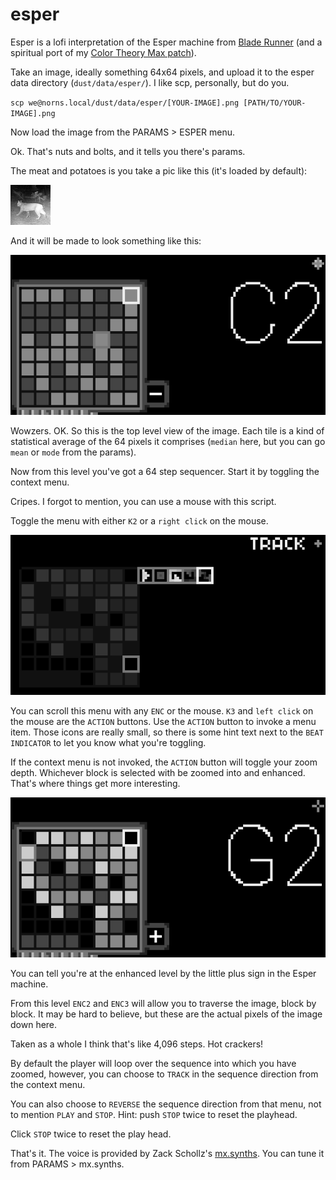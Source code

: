 # esper

Esper is a lofi interpretation of the Esper machine from [Blade Runner](https://youtu.be/dswKyUUhKMI?si=asedF6KPODwQ288h) (and a spiritual port of my [Color Theory Max patch](https://github.com/cachilders/color-theory)).

Take an image, ideally something 64x64 pixels, and upload it to the esper data directory (`dust/data/esper/`). I like scp, personally, but do you.

`scp we@norns.local/dust/data/esper/[YOUR-IMAGE].png [PATH/TO/YOUR-IMAGE].png`

Now load the image from the PARAMS > ESPER menu.

Ok. That's nuts and bolts, and it tells you there's params.

The meat and potatoes is you take a pic like this (it's loaded by default):

![image of a wildcat](/assets/stock/wildcat.png)

And it will be made to look something like this:

![image of sequencer at top level](/assets/docs/power1.png)

Wowzers. OK. So this is the top level view of the image. Each tile is a kind of statistical average of the 64 pixels it comprises (`median` here, but you can go `mean` or `mode` from the params).

Now from this level you've got a 64 step sequencer. Start it by toggling the context menu.

Cripes. I forgot to mention, you can use a mouse with this script.

Toggle the menu with either `K2` or a `right click` on the mouse.

![image of sequencer with context menu opened](/assets/docs/menu.png)

You can scroll this menu with any `ENC` or the mouse. `K3` and `left click` on the mouse are the `ACTION` buttons. Use the `ACTION` button to invoke a menu item. Those icons are really small, so there is some hint text next to the `BEAT INDICATOR` to let you know what you're toggling.

If the context menu is not invoked, the `ACTION` button will toggle your zoom depth. Whichever block is selected with be zoomed into and enhanced. That's where things get more interesting.

![image of the sequencer at the lower level](/assets/docs/power2.png)

You can tell you're at the enhanced level by the little plus sign in the Esper machine.

From this level `ENC2` and `ENC3` will allow you to traverse the image, block by block. It may be hard to believe, but these are the actual pixels of the image down here.

Taken as a whole I think that's like 4,096 steps. Hot crackers!

By default the player will loop over the sequence into which you have zoomed, however, you can choose to `TRACK` in the sequence direction from the context menu.

You can also choose to `REVERSE` the sequence direction from that menu, not to mention `PLAY` and `STOP`. Hint: push `STOP` twice to reset the playhead.

Click `STOP` twice to reset the play head.

That's it. The voice is provided by Zack Schollz's [mx.synths](https://github.com/schollz/mx.synths/tree/main). You can tune it from PARAMS > mx.synths. 